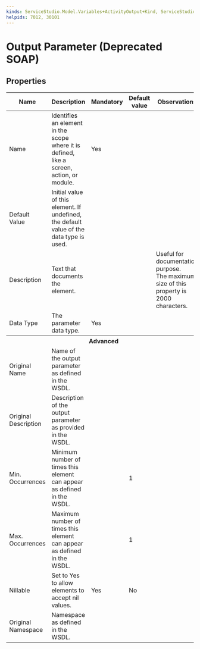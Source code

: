 ```yaml
---
kinds: ServiceStudio.Model.Variables+ActivityOutput+Kind, ServiceStudio.Model.Variables+GenericOutputParameter+Kind, ServiceStudio.Model.Variables+JSOutputParameter+Kind, ServiceStudio.Model.Variables+ProcessOutput+Kind, ServiceStudio.Model.Variables+SerializableOutputParameter+Kind, ServiceStudio.Model.Variables+WebReferenceGenericOutputParameter+Kind, ServiceStudio.Model.Variables+ReferenceActivityOutput+Kind, ServiceStudio.Model.Variables+ReferenceGenericOutputParameter+Kind, ServiceStudio.Model.Variables+ReferenceProcessOutput+Kind, ServiceStudio.Model.Variables+ReferenceSerializableOutputParameter+Kind
helpids: 7012, 30101
---
```


# Output Parameter (Deprecated SOAP)


## Properties

<table markdown="1">
<thead>
<tr>
<th>Name</th>
<th>Description</th>
<th>Mandatory</th>
<th>Default value</th>
<th>Observations</th>
</tr>
</thead>
<tbody>
<tr>
<td title="Name">Name</td>
<td>Identifies an element in the scope where it is defined, like a screen, action, or module.</td>
<td>Yes</td>
<td></td>
<td></td>
</tr>
<tr>
<td title="Default Value">Default Value</td>
<td>Initial value of this element. If undefined, the default value of the data type is used.</td>
<td></td>
<td></td>
<td></td>
</tr>
<tr>
<td title="Description">Description</td>
<td>Text that documents the element.</td>
<td></td>
<td></td>
<td>Useful for documentation purpose.<br/>The maximum size of this property is 2000 characters.</td>
</tr>
<tr>
<td title="Data Type">Data Type</td>
<td>The parameter data type.</td>
<td>Yes</td>
<td></td>
<td></td>
</tr>
<tr >
<th colspan="5">Advanced</th>
</tr>
<tr>
<td title="Original Name">Original Name</td>
<td>Name of the output parameter as defined in the WSDL.</td>
<td></td>
<td></td>
<td></td>
</tr>
<tr>
<td title="Original Description">Original Description</td>
<td>Description of the output parameter as provided in the WSDL.</td>
<td></td>
<td></td>
<td></td>
</tr>
<tr>
<td title="Min. Occurrences">Min. Occurrences</td>
<td>Minimum number of times this element can appear as defined in the WSDL.</td>
<td></td>
<td>1</td>
<td></td>
</tr>
<tr>
<td title="Max. Occurrences">Max. Occurrences</td>
<td>Maximum number of times this element can appear as defined in the WSDL.</td>
<td></td>
<td>1</td>
<td></td>
</tr>
<tr>
<td title="Nillable">Nillable</td>
<td>Set to Yes to allow elements to accept nil values.</td>
<td>Yes</td>
<td>No</td>
<td></td>
</tr>
<tr>
<td title="Original Namespace">Original Namespace</td>
<td>Namespace as defined in the WSDL.</td>
<td></td>
<td></td>
<td></td>
</tr>
</tbody>
</table>

